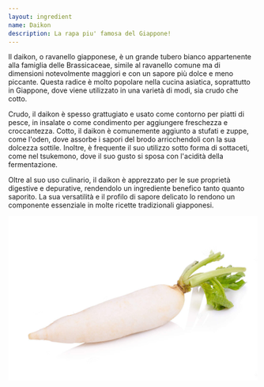 ```yaml
---
layout: ingredient
name: Daikon
description: La rapa piu' famosa del Giappone!
---
```


Il daikon, o ravanello giapponese, è un grande tubero bianco appartenente alla famiglia delle Brassicaceae, simile al ravanello comune ma di dimensioni notevolmente maggiori e con un sapore più dolce e meno piccante. Questa radice è molto popolare nella cucina asiatica, soprattutto in Giappone, dove viene utilizzato in una varietà di modi, sia crudo che cotto.

Crudo, il daikon è spesso grattugiato e usato come contorno per piatti di pesce, in insalate o come condimento per aggiungere freschezza e croccantezza. Cotto, il daikon è comunemente aggiunto a stufati e zuppe, come l'oden, dove assorbe i sapori del brodo arricchendoli con la sua dolcezza sottile. Inoltre, è frequente il suo utilizzo sotto forma di sottaceti, come nel tsukemono, dove il suo gusto si sposa con l'acidità della fermentazione.

Oltre al suo uso culinario, il daikon è apprezzato per le sue proprietà digestive e depurative, rendendolo un ingrediente benefico tanto quanto saporito. La sua versatilità e il profilo di sapore delicato lo rendono un componente essenziale in molte ricette tradizionali giapponesi.

![Daikon](/assets/images/ingredients/daikon-1.jpg)
